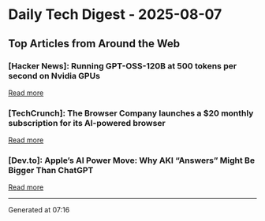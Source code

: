 # Daily Tech Digest - 2025-08-07

## Top Articles from Around the Web

### [Hacker News]: Running GPT-OSS-120B at 500 tokens per second on Nvidia GPUs
[Read more](https://www.baseten.co/blog/sota-performance-for-gpt-oss-120b-on-nvidia-gpus/)

### [TechCrunch]: The Browser Company launches a $20 monthly subscription for its AI-powered browser
[Read more](https://techcrunch.com/2025/08/06/the-browser-company-launches-a-20-monthly-subscription-for-its-ai-powered-browser/)

### [Dev.to]: Apple’s AI Power Move: Why AKI “Answers” Might Be Bigger Than ChatGPT
[Read more](https://dev.to/alifar/apples-ai-power-move-why-aki-answers-might-be-bigger-than-chatgpt-d80)


---
Generated at 07:16
